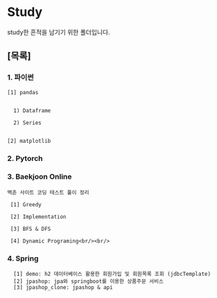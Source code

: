 # Study
study한 흔적을 남기기 위한 폴더입니다.

## [목록]
### 1. 파이썬

    [1] pandas
    
    
      1) Dataframe
      
      2) Series
      
      
    [2] matplotlib
 


### 2. Pytorch



### 3. Baekjoon Online

    백준 사이트 코딩 테스트 풀이 정리
    
     [1] Greedy
      
     [2] Implementation
        
     [3] BFS & DFS
        
     [4] Dynamic Programing<br/><br/>
     
 
 
 ### 4.  Spring

      [1] demo: h2 데이터베이스 활용한 회원가입 및 회원목록 조회 (jdbcTemplate)
      [2] jpashop: jpa와 springboot를 이용한 상품주문 서비스
      [3] jpashop_clone: jpashop & api
